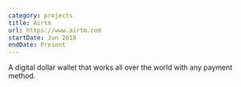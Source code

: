 ```yaml
---
category: projects
title: Airtm
url: https://www.airtm.com
startDate: Jun 2018
endDate: Present
---
```


A digital dollar wallet that works all over the world with any payment method.
